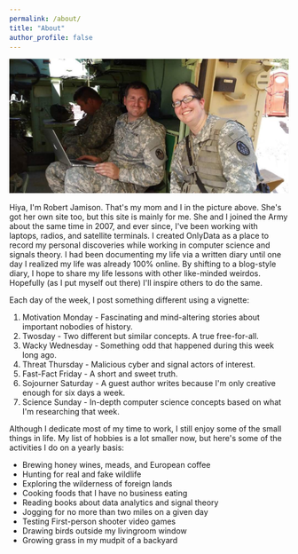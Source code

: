 ```yaml
---
permalink: /about/
title: "About"
author_profile: false
---
```


![A picture of the Jamisons, bonded by blood and common patriotism](/assets/images/jamisons.jpeg "The Jamisons")

Hiya, I'm Robert Jamison.  That's my mom and I in the picture above.  She's got her own site too, but this site is mainly for me. She and I joined the Army about the same time in 2007, and ever since, I've been working with laptops, radios, and satellite terminals. I created OnlyData as a place to record my personal discoveries while working in computer science and signals theory.  I had been documenting my life via a written diary until one day I realized my life was already 100% online. By shifting to a blog-style diary, I hope to share my life lessons with other like-minded weirdos.  Hopefully (as I put myself out there) I'll inspire others to do the same.

Each day of the week, I post something different using a vignette:
1. Motivation Monday - Fascinating and mind-altering stories about important nobodies of history.
2. Twosday - Two different but similar concepts.  A true free-for-all.
3. Wacky Wednesday - Something odd that happened during this week long ago.
4. Threat Thursday - Malicious cyber and signal actors of interest.
5. Fast-Fact Friday - A short and sweet truth.
6. Sojourner Saturday - A guest author writes because I'm only creative enough for six days a week.
7. Science Sunday - In-depth computer science concepts based on what I'm researching that week.

Although I dedicate most of my time to work, I still enjoy some of the small things in life. My list of hobbies is a lot smaller now, but here's some of the activities I do on a yearly basis:
* Brewing honey wines, meads, and European coffee
* Hunting for real and fake wildlife
* Exploring the wilderness of foreign lands
* Cooking foods that I have no business eating
* Reading books about data analytics and signal theory
* Jogging for no more than two miles on a given day
* Testing First-person shooter video games
* Drawing birds outside my livingroom window
* Growing grass in my mudpit of a backyard
